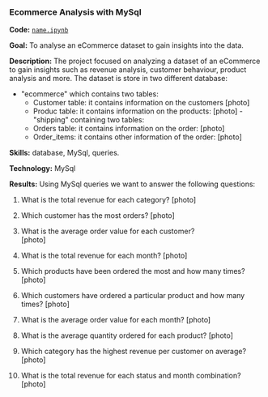 ### Ecommerce Analysis with MySql
**Code:** [`name.ipynb`](link)

**Goal:** To analyse an eCommerce dataset to gain insights into the data.

**Description:** The project focused on analyzing a dataset of an eCommerce to gain insights such as revenue analysis, customer behaviour, product analysis and more. The dataset is store in two different database:
- "ecommerce" which contains two tables:
	- Customer table: it contains information on the customers 
	  [photo]
	- Produc table: it contains information on the products:
	  [photo]
-"shipping" containing two tables:
	- Orders table: it contains information on the order:
	[photo]
	- Order_items: it contains other information of the order:
 	[photo] 

**Skills:** database, MySql, queries.

**Technology:** MySql

**Results:** Using MySql queries we want to answer the following questions:
1.	What is the total revenue for each category?
	[photo]

2.	Which customer has the most orders?
	[photo]
 
3.	What is the average order value for each customer?	
	[photo]
 
4.	What is the total revenue for each month?
	[photo]
 
5.	Which products have been ordered the most and how many times?
	[photo]
 
6.	Which customers have ordered a particular product and how many times?
	[photo]
 
7.	What is the average order value for each month?
	[photo]
 
8.	What is the average quantity ordered for each product?
	[photo]
 
9.	Which category has the highest revenue per customer on average?
	[photo]
 
10.	What is the total revenue for each status and month combination?
	[photo] 

